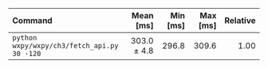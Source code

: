| Command | Mean [ms] | Min [ms] | Max [ms] | Relative |
|:---|---:|---:|---:|---:|
| `python wxpy/wxpy/ch3/fetch_api.py 30 -120` | 303.0 ± 4.8 | 296.8 | 309.6 | 1.00 |
